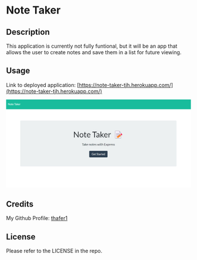 # Note Taker

## Description

This application is currently not fully funtional, but it will be an app that allows the user to create notes and save them in a list for future viewing.

## Usage

Link to deployed application: [https://note-taker-tjh.herokuapp.com/](https://note-taker-tjh.herokuapp.com/)

<img src="public\assets\Screenshot 2023-02-15 202014.png">

## Credits

My Github Profile: [thafer1](https://github.com/thafer1)

## License

Please refer to the LICENSE in the repo.